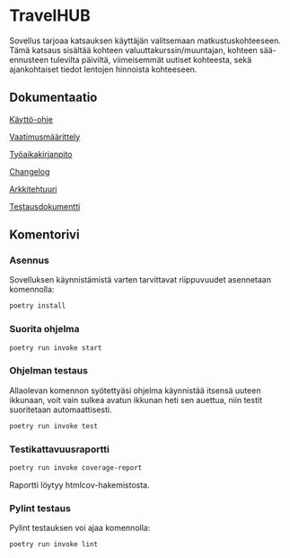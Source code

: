 # TravelHUB
Sovellus tarjoaa katsauksen käyttäjän valitsemaan matkustuskohteeseen. Tämä katsaus sisältää kohteen valuuttakurssin/muuntajan, kohteen sää-ennusteen tulevilta päiviltä, viimeisemmät uutiset kohteesta, sekä ajankohtaiset tiedot lentojen hinnoista kohteeseen.

## Dokumentaatio

[Käyttö-ohje](https://github.com/kodtld/ot-harjoitustyo/blob/master/dokumentaatio/kayttoohje.md)

[Vaatimusmäärittely](https://github.com/kodtld/ot-harjoitustyo/blob/master/dokumentaatio/vaatimusmaarittely.md)

[Työaikakirjanpito](https://github.com/kodtld/ot-harjoitustyo/blob/master/dokumentaatio/tyoaikakirjanpito.md)

[Changelog](https://github.com/kodtld/ot-harjoitustyo/blob/master/dokumentaatio/changelog.md)

[Arkkitehtuuri](https://github.com/kodtld/ot-harjoitustyo/blob/master/dokumentaatio/arkkitehtuuri.md)

[Testausdokumentti](https://github.com/kodtld/ot-harjoitustyo/blob/master/dokumentaatio/testaus.md)

## Komentorivi

### Asennus

 Sovelluksen käynnistämistä varten tarvittavat riippuvuudet asennetaan komennolla:

```bash
poetry install
```

### Suorita ohjelma

```bash
poetry run invoke start
```
### Ohjelman testaus

Allaolevan komennon syötettyäsi ohjelma käynnistää itsensä uuteen ikkunaan, voit vain sulkea avatun ikkunan heti sen auettua, niin testit suoritetaan automaattisesti.

```bash
poetry run invoke test
```
### Testikattavuusraportti

```bash
poetry run invoke coverage-report
```
Raportti löytyy htmlcov-hakemistosta.

### Pylint testaus

Pylint testauksen voi ajaa komennolla:
```bash
poetry run invoke lint
```
